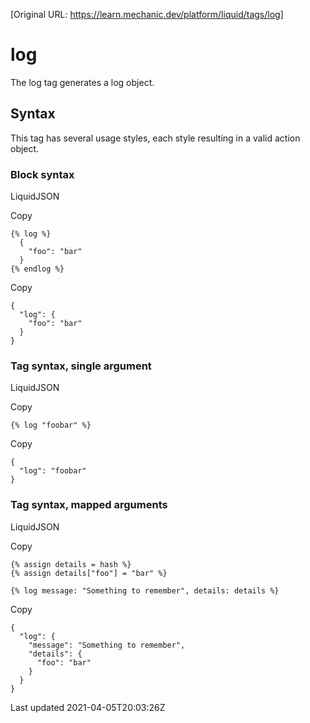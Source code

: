 [Original URL: https://learn.mechanic.dev/platform/liquid/tags/log]

# log

The log tag generates a log object.

## Syntax

This tag has several usage styles, each style resulting in a valid action object.

### Block syntax

LiquidJSON

Copy

    {% log %}
      {
        "foo": "bar"
      }
    {% endlog %}

Copy

    {
      "log": {
        "foo": "bar"
      }
    }

### Tag syntax, single argument

LiquidJSON

Copy

    {% log "foobar" %}

Copy

    {
      "log": "foobar"
    }

### Tag syntax, mapped arguments

LiquidJSON

Copy

    {% assign details = hash %}
    {% assign details["foo"] = "bar" %}
    
    {% log message: "Something to remember", details: details %}

Copy

    {
      "log": {
        "message": "Something to remember",
        "details": {
          "foo": "bar"
        }
      }
    }

Last updated 2021-04-05T20:03:26Z